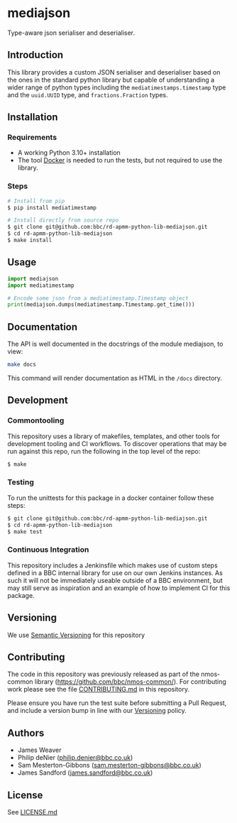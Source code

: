 # mediajson

Type-aware json serialiser and deserialiser.

## Introduction

This library provides a custom JSON serialiser and deserialiser based on the ones in the standard python library but capable of
understanding a wider range of python types including the `mediatimestamps.timestamp` type and the `uuid.UUID` type, and
`fractions.Fraction` types.

## Installation

### Requirements

* A working Python 3.10+ installation
* The tool [Docker](https://docs.docker.com/engine/install/) is needed to run the tests, but not required to use the library.

### Steps

```bash
# Install from pip
$ pip install mediatimestamp

# Install directly from source repo
$ git clone git@github.com:bbc/rd-apmm-python-lib-mediajson.git
$ cd rd-apmm-python-lib-mediajson
$ make install
```

## Usage

```python
import mediajson
import mediatimestamp

# Encode some json from a mediatimestamp.Timestamp object
print(mediajson.dumps(mediatimestamp.Timestamp.get_time()))
```

## Documentation

The API is well documented in the docstrings of the module mediajson, to view:

```bash
make docs
```
This command will render documentation as HTML in the `/docs` directory.

## Development
### Commontooling

This repository uses a library of makefiles, templates, and other tools for development tooling and CI workflows. To discover operations that may be run against this repo, run the following in the top level of the repo:

```bash
$ make
```

### Testing

To run the unittests for this package in a docker container follow these steps:

```bash
$ git clone git@github.com:bbc/rd-apmm-python-lib-mediajson.git
$ cd rd-apmm-python-lib-mediajson
$ make test
```

### Continuous Integration

This repository includes a Jenkinsfile which makes use of custom steps defined in a BBC internal
library for use on our own Jenkins instances. As such it will not be immediately useable outside
of a BBC environment, but may still serve as inspiration and an example of how to implement CI
for this package.

## Versioning

We use [Semantic Versioning](https://semver.org/) for this repository

## Contributing

The code in this repository was previously released as part of the
nmos-common library (<https://github.com/bbc/nmos-common/>). For
contributing work please see the file [CONTRIBUTING.md](./CONTRIBUTING.md) in this repository.

Please ensure you have run the test suite before submitting a Pull Request, and include a version bump in line with our [Versioning](#versioning) policy.

## Authors

* James Weaver
* Philip deNier (philip.denier@bbc.co.uk)
* Sam Mesterton-Gibbons (sam.mesterton-gibbons@bbc.co.uk)
* James Sandford (james.sandford@bbc.co.uk)

## License

See [LICENSE.md](LICENSE.md)
